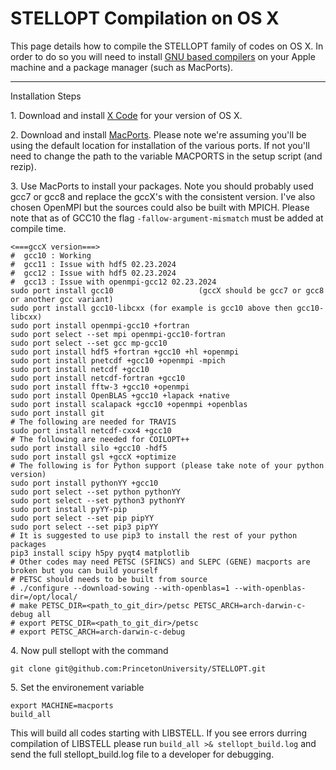 STELLOPT Compilation on OS X
============================

This page details how to compile the STELLOPT family of codes on OS X.
In order to do so you will need to install
[GNU based compilers](http://gcc.gnu.org/) on your Apple machine and a
package manager (such as MacPorts).

------------------------------------------------------------------------

Installation Steps

1\. Download and install [X Code](https://developer.apple.com/xcode/) for
your version of OS X.

2\. Download and install [MacPorts](https://www.macports.org/). Please
note we\'re assuming you\'ll be using the default location for
installation of the various ports. If not you\'ll need to change the
path to the variable MACPORTS in the setup script (and rezip).

3\. Use MacPorts to install your packages. Note you should probably used
gcc7 or gcc8 and replace the gccX\'s with the consistent version. I\'ve
also chosen OpenMPI but the sources could also be built with MPICH.
Please note that as of GCC10 the flag `-fallow-argument-mismatch` must be
added at compile time.

    <===gccX version===>
    #  gcc10 : Working
    #  gcc11 : Issue with hdf5 02.23.2024
    #  gcc12 : Issue with hdf5 02.23.2024
    #  gcc13 : Issue with openmpi-gcc12 02.23.2024
    sudo port install gcc10                   (gccX should be gcc7 or gcc8 or another gcc variant)
    sudo port install gcc10-libcxx (for example is gcc10 above then gcc10-libcxx)
    sudo port install openmpi-gcc10 +fortran
    sudo port select --set mpi openmpi-gcc10-fortran
    sudo port select --set gcc mp-gcc10
    sudo port install hdf5 +fortran +gcc10 +hl +openmpi
    sudo port install pnetcdf +gcc10 +openmpi -mpich
    sudo port install netcdf +gcc10
    sudo port install netcdf-fortran +gcc10
    sudo port install fftw-3 +gcc10 +openmpi
    sudo port install OpenBLAS +gcc10 +lapack +native
    sudo port install scalapack +gcc10 +openmpi +openblas
    sudo port install git
    # The following are needed for TRAVIS
    sudo port install netcdf-cxx4 +gcc10
    # The following are needed for COILOPT++
    sudo port install silo +gcc10 -hdf5
    sudo port install gsl +gccX +optimize
    # The following is for Python support (please take note of your python version)
    sudo port install pythonYY +gcc10
    sudo port select --set python pythonYY
    sudo port select --set python3 pythonYY
    sudo port install pyYY-pip
    sudo port select --set pip pipYY
    sudo port select --set pip3 pipYY
    # It is suggested to use pip3 to install the rest of your python packages
    pip3 install scipy h5py pyqt4 matplotlib
    # Other codes may need PETSC (SFINCS) and SLEPC (GENE) macports are broken but you can build yourself
    # PETSC should needs to be built from source
    # ./configure --download-sowing --with-openblas=1 --with-openblas-dir=/opt/local/
    # make PETSC_DIR=<path_to_git_dir>/petsc PETSC_ARCH=arch-darwin-c-debug all
    # export PETSC_DIR=<path_to_git_dir>/petsc
    # export PETSC_ARCH=arch-darwin-c-debug

4\. Now pull stellopt with the command 

    git clone git@github.com:PrincetonUniversity/STELLOPT.git


5\. Set the environement variable

    export MACHINE=macports
    build_all

This will build all codes starting with LIBSTELL.  If you see errors durring compilation of LIBSTELL please run `build_all >& stellopt_build.log` and send the full stellopt_build.log file to a developer for debugging.
